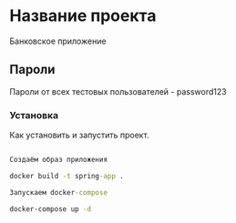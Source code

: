 # Название проекта

Банковское приложение

## Пароли 

Пароли от всех тестовых пользователей - password123 

### Установка

Как установить и запустить проект.

```cmd

Создаём образ приложения

docker build -t spring-app .

Запускаем docker-compose

docker-compose up -d 